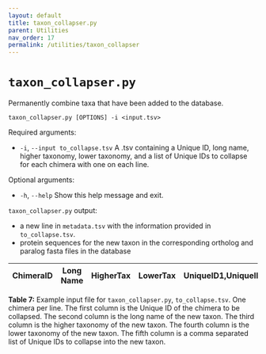 ```yaml
---
layout: default
title: taxon_collapser.py
parent: Utilities
nav_order: 17
permalink: /utilities/taxon_collapser
---
```


# `taxon_collapser.py`

Permanently combine taxa that have been added to the database.

`taxon_collapser.py [OPTIONS] -i <input.tsv>`

Required arguments:
- `-i`, `--input to_collapse.tsv` A .tsv containing a Unique ID, long name, higher taxonomy, lower taxonomy, and a list of Unique IDs to collapse for each chimera with one on each line.

Optional arguments:
- `-h`, `--help` Show this help message and exit.

`taxon_collapser.py` output:
- a new line in `metadata.tsv` with the information provided in `to_collapse.tsv`.
- protein sequences for the new taxon in the corresponding ortholog and paralog fasta files in the database


| ChimeraID  |   Long Name  |  HigherTax  |  LowerTax  | UniqueID1,UniqueID2  |
| :--------: | :----------: | :---------: | :--------: |:-------------------: |

**Table 7:** Example input file for `taxon_collapser.py`, `to_collapse.tsv`. One chimera per line. The first column is the Unique ID of the chimera to be collapsed. The second column is the long name of the new taxon. The third column is the higher taxonomy of the new taxon. The fourth column is the lower taxonomy of the new taxon. The fifth column is a comma separated list of Unique IDs to collapse into the new taxon.